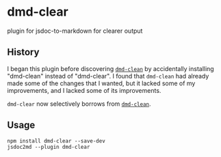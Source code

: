 # dmd-clear

plugin for jsdoc-to-markdown for clearer output

## History

I began this plugin before discovering [`dmd-clean`](https://github.com/Rantanen/dmd-clean) by accidentally installing "dmd-clean" instead of "dmd-clear". I found that `dmd-clean` had already made some of the changes that I wanted, but it lacked some of my improvements, and I lacked some of its improvements.

`dmd-clear` now selectively borrows from [`dmd-clean`](https://github.com/Rantanen/dmd-clean).

## Usage

```
npm install dmd-clear --save-dev
jsdoc2md --plugin dmd-clear
```